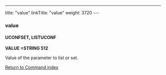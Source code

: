 ---
title: "value"
linkTitle: "value"
weight: 3720
---<span id="value"></span>

### value

#### UCONFSET, LISTUCONF

****VALUE =STRING 512****

Value of the parameter to list or set.

[Return to Command index](../../)
